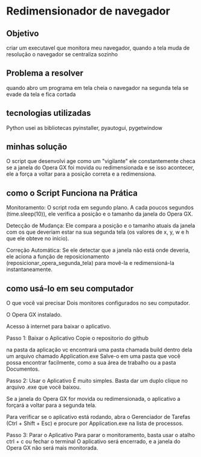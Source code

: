 # Redimensionador de navegador
## Objetivo
criar um executavel que monitora meu navegador, quando a tela muda de resolução o navegador se centraliza sozinho

## Problema a resolver
quando abro um programa em tela cheia o navegador na segunda tela se evade da tela e fica cortada

## tecnologias utilizadas
Python
usei as bibliotecas pyinstaller, pyautogui, pygetwindow

## minhas solução
O script que desenvolvi age como um "vigilante" ele constantemente checa se a janela do Opera GX foi movida ou redimensionada e
 se isso acontecer, ele a força a voltar para a posição correta e a redimensiona.

 ## como o Script Funciona na Prática
Monitoramento: O script roda em segundo plano. A cada poucos segundos (time.sleep(10)), 
ele verifica a posição e o tamanho da janela do Opera GX.

Detecção de Mudança: Ele compara a posição e o tamanho atuais da janela com os que deveriam
estar na sua segunda tela (os valores de x, y, w e h que ele obteve no início).

Correção Automática: Se ele detectar que a janela não está onde deveria, ele aciona a função de reposicionamento (reposicionar_opera_segunda_tela)
para movê-la e redimensioná-la instantaneamente.

## como usá-lo em seu computador

O que você vai precisar
Dois monitores configurados no seu computador.

O Opera GX instalado.

Acesso à internet para baixar o aplicativo.

Passo 1: Baixar o Aplicativo
Copie o repositorio do github

na pasta da aplicação vc encontrará uma pasta chamada build dentro dela um arquivo chamado Application.exe 
Salve-o em uma pasta que você possa encontrar facilmente, como a sua área de trabalho ou a pasta Documentos.

Passo 2: Usar o Aplicativo
É muito simples. Basta dar um duplo clique no arquivo .exe que você baixou.

Se a janela do Opera GX for movida ou redimensionada, o aplicativo a forçará a voltar para a segunda tela.

Para verificar se o aplicativo está rodando, abra o Gerenciador de Tarefas (Ctrl + Shift + Esc) e procure por Application.exe na lista de processos.

Passo 3: Parar o Aplicativo
Para parar o monitoramento, basta usar o atalho ctrl + c ou fechar o terminal
O aplicativo será encerrado, e a janela do Opera GX não será mais monitorada.
